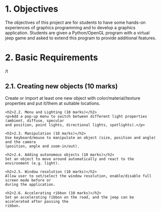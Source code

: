 <h1> 1. Objectives </h1>
    The objectives of this project are for students to have some hands-on experiences of graphics
    programming and to develop a graphics application. Students are given a Python/OpenGL
    program with a virtual jeep game and asked to extend this program to provide additional features.

<h1> 2. Basic Requirements </h1>
    /t <h2>2.1.  Creating new objects (10 marks) </h2>
        <p>Create or import at least one new object with color/material/texture properties and put
        it/them at suitable locations.</p>

    <h2>2.2. Menu and Lighting (10 marks)</h2>
    <p>Add a pop-up menu to switch between different light properties (ambient, diffuse, specular
    and position, point lights, directional lights, spotlights).</p>

    <h2>2.3. Manipulation (10 marks)</h2>
    Use keyboard/mouse to manipulate an object (size, position and angle) and the camera
    (position, angle and zoom-in/out).

    <h2>2.4. Adding autonomous objects (10 marks)</h2>
    Set an object to move around automatically and react to the environment (e.g. light).

    <h2>2.5. Window resolution (10 marks)</h2>
    Allow user to set/select the window resolution, enable/disable full screen mode before or
    during the application.

    <h2>2.6. Accelerating ribbon (10 marks)</h2>
    Set an accelerating ribbon on the road, and the jeep can be accelerated after passing the
    ribbon.
